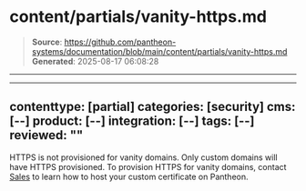 # content/partials/vanity-https.md

> **Source**: https://github.com/pantheon-systems/documentation/blob/main/content/partials/vanity-https.md
> **Generated**: 2025-08-17 06:08:28

---

---
contenttype: [partial]
categories: [security]
cms: [--]
product: [--]
integration: [--]
tags: [--]
reviewed: ""
---

<Alert title="Note"  type="info" >

HTTPS is not provisioned for vanity domains. Only custom domains will have HTTPS provisioned. To provision HTTPS for vanity domains, contact [Sales](https://pantheon.io/contact-us) to learn how to host your custom certificate on Pantheon.

</Alert>